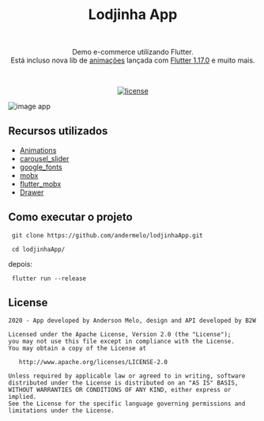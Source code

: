 <h1 align="center">Lodjinha App</h1></br>
<p align="center">  
Demo e-commerce utilizando Flutter.<br>
  Está incluso nova lib de <a href="https://pub.dev/packages/animations">animações</a> lançada com <a href="https://medium.com/flutter/announcing-flutter-1-17-4182d8af7f8e">Flutter 1.17.0</a> e muito mais. 
</p>
</br>

<p align="center">
  <a href="https://opensource.org/licenses/MIT"><img alt="license" src="https://img.shields.io/apm/l/vim-mode"></a> 
</p>

![image app](#)

## Recursos utilizados
  * [Animations](https://pub.dev/packages/animations)
  * [carousel_slider](https://pub.dev/packages/carousel_slider)
  * [google_fonts](#)
  * [mobx](#)
  * [flutter_mobx](#)
  * [Drawer](https://flutter.dev/docs/cookbook/design/drawer)

## Como executar o projeto

```
 git clone https://github.com/andermelo/lodjinhaApp.git

 cd lodjinhaApp/

```

depois:

```
 flutter run --release
```

## License

```
2020 - App developed by Anderson Melo, design and API developed by B2W 

Licensed under the Apache License, Version 2.0 (the "License");
you may not use this file except in compliance with the License.
You may obtain a copy of the License at

   http://www.apache.org/licenses/LICENSE-2.0

Unless required by applicable law or agreed to in writing, software
distributed under the License is distributed on an "AS IS" BASIS,
WITHOUT WARRANTIES OR CONDITIONS OF ANY KIND, either express or implied.
See the License for the specific language governing permissions and
limitations under the License.
```
